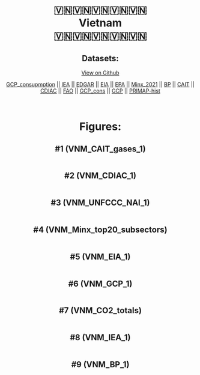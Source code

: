 
<center>
<h1 align="center">
🇻🇳🇻🇳🇻🇳🇻🇳🇻🇳
<br>
Vietnam
<br>
🇻🇳🇻🇳🇻🇳🇻🇳🇻🇳
</h1>
<h2>Datasets:</h2>
<p><a href="https://github.com/dquintani/GreenhouseData/tree/master/country_data/VNM_Vietnam/data">View on Github</a>
<br></p><p><a href="data/VNM_GCP_consupmption.csv">GCP_consupmption</a> || <a href="data/VNM_IEA.csv">IEA</a> || <a href="data/VNM_EDGAR.csv">EDGAR</a> || <a href="data/VNM_EIA.csv">EIA</a> || <a href="data/VNM_EPA.csv">EPA</a> || <a href="data/VNM_Minx_2021.csv">Minx_2021</a> || <a href="data/VNM_BP.csv">BP</a> || <a href="data/VNM_CAIT.csv">CAIT</a> || <a href="data/VNM_CDIAC.csv">CDIAC</a> || <a href="data/VNM_FAO.csv">FAO</a> || <a href="data/VNM_GCP_cons.csv">GCP_cons</a> || <a href="data/VNM_GCP.csv">GCP</a> || <a href="data/VNM_PRIMAP-hist.csv">PRIMAP-hist</a></p><p><br></p>
<h1>Figures:</h1><h2>#1 (VNM_CAIT_gases_1)</h2>
<p><img alt="" src="figures/VNM_CAIT_gases_1.png" /></p><h2>#2 (VNM_CDIAC_1)</h2>
<p><img alt="" src="figures/VNM_CDIAC_1.png" /></p><h2>#3 (VNM_UNFCCC_NAI_1)</h2>
<p><img alt="" src="figures/VNM_UNFCCC_NAI_1.png" /></p><h2>#4 (VNM_Minx_top20_subsectors)</h2>
<p><img alt="" src="figures/VNM_Minx_top20_subsectors.png" /></p><h2>#5 (VNM_EIA_1)</h2>
<p><img alt="" src="figures/VNM_EIA_1.png" /></p><h2>#6 (VNM_GCP_1)</h2>
<p><img alt="" src="figures/VNM_GCP_1.png" /></p><h2>#7 (VNM_CO2_totals)</h2>
<p><img alt="" src="figures/VNM_CO2_totals.png" /></p><h2>#8 (VNM_IEA_1)</h2>
<p><img alt="" src="figures/VNM_IEA_1.png" /></p><h2>#9 (VNM_BP_1)</h2>
<p><img alt="" src="figures/VNM_BP_1.png" /></p>